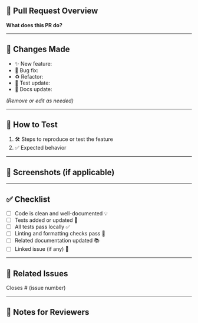 ## 🚀 Pull Request Overview

**What does this PR do?**  
<!-- A short summary of the changes you're introducing -->

---

## 📝 Changes Made

- ✨ New feature:
- 🐛 Bug fix:
- ♻️ Refactor:
- 🧪 Test update:
- 📄 Docs update:

*(Remove or edit as needed)*

---

## 🧪 How to Test

1. 🛠️ Steps to reproduce or test the feature
2. ✅ Expected behavior

---

## 📸 Screenshots (if applicable)

<!-- Drag & drop screenshots or paste image links -->

---

## ✅ Checklist

- [ ] Code is clean and well-documented 💡
- [ ] Tests added or updated 🧪
- [ ] All tests pass locally ✅
- [ ] Linting and formatting checks pass 🧹
- [ ] Related documentation updated 📚
- [ ] Linked issue (if any) 🔗

---

## 🔗 Related Issues

Closes # (issue number)

---

## 💬 Notes for Reviewers

<!-- Add any extra info for the reviewer here -->